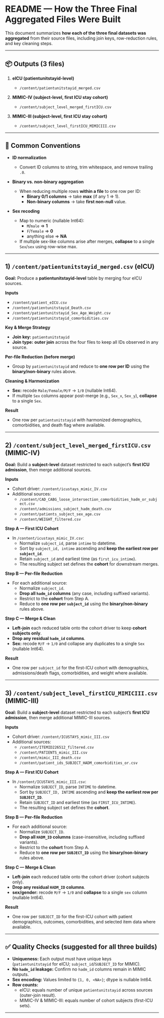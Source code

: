# README — How the Three Final Aggregated Files Were Built

This document summarizes **how each of the three final datasets was aggregated** from their source files, including join keys, row-reduction rules, and key cleaning steps.

---

## 📦 Outputs (3 files)

1) **eICU (patientunitstayid-level)**
   - `/content/patientunitstayid_merged.csv`

2) **MIMIC-IV (subject-level, first ICU stay cohort)**
   - `/content/subject_level_merged_firstICU.csv`

3) **MIMIC-III (subject-level, first ICU stay cohort)**
   - `/content/subject_level_firstICU_MIMICIII.csv`

---

## 🧩 Common Conventions

- **ID normalization**
  - Convert ID columns to string, trim whitespace, and remove trailing `.0`.

- **Binary vs. non-binary aggregation**
  - When reducing multiple rows **within a file** to one row per ID:
    - **Binary 0/1 columns** → take **max** (if any 1 ⇒ 1).
    - **Non-binary columns** → take **first non-null** value.

- **Sex recoding**
  - Map to numeric (nullable Int64):
    - `M`/`male` ⇒ **1**
    - `F`/`female` ⇒ **0**
    - anything else ⇒ **NA**
  - If multiple sex-like columns arise after merges, **collapse** to a single `Sex`/`sex` using row-wise max.

---

## 1) `/content/patientunitstayid_merged.csv` (eICU)

**Goal:** Produce a **patientunitstayid-level** table by merging four eICU sources.

**Inputs**
- `/content/patient_eICU.csv`
- `/content/patientunitstayid_Death.csv`
- `/content/patientunitstayid_Sex_Age_Weight.csv`
- `/content/patientunitstayid_comorbidities.csv`

**Key & Merge Strategy**
- **Join key:** `patientunitstayid`
- **Join type:** **outer join** across the four files to keep all IDs observed in any source.

**Per-file Reduction (before merge)**
- Group by `patientunitstayid` and reduce to **one row per ID** using the **binary/non-binary** rules above.

**Cleaning & Harmonization**
- **Sex:** recode `Male/Female/M/F` → `1/0` (nullable Int64).
- If multiple `Sex` columns appear post-merge (e.g., `Sex_x`, `Sex_y`), **collapse** to a single `Sex`.

**Result**
- One row per `patientunitstayid` with harmonized demographics, comorbidities, and death flag where available.

---

## 2) `/content/subject_level_merged_firstICU.csv` (MIMIC-IV)

**Goal:** Build a **subject-level** dataset restricted to each subject’s **first ICU admission**, then merge additional sources.

**Inputs**
- Cohort driver: `/content/icustays_mimic_IV.csv`
- Additional sources:
  - `/content/CAD_CABG_loose_intersection_comorbidities_hadm_or_subject.csv`
  - `/content/admissions_subject_hadm_death.csv`
  - `/content/patients_subject_sex_age.csv`
  - `/content/WEIGHT_filtered.csv`

**Step A — First ICU Cohort**
- In `/content/icustays_mimic_IV.csv`:
  - Normalize `subject_id`, parse `intime` to datetime.
  - Sort by `subject_id, intime` ascending and **keep the earliest row per `subject_id`**.
  - Retain `subject_id` and earliest time (as `first_icu_intime`).
  - The resulting subject set defines the **cohort** for downstream merges.

**Step B — Per-file Reduction**
- For each additional source:
  - Normalize `subject_id`.
  - **Drop all `hadm_id` columns** (any case, including suffixed variants).
  - Restrict to the **cohort** from Step A.
  - Reduce to **one row per `subject_id`** using the **binary/non-binary** rules above.

**Step C — Merge & Clean**
- **Left-join** each reduced table onto the cohort driver to keep **cohort subjects only**.
- **Drop any residual `hadm_id` columns**.
- **Sex:** recode `M/F` → `1/0` and collapse any duplicates to a single `Sex` (nullable Int64).

**Result**
- One row per `subject_id` for the first-ICU cohort with demographics, admissions/death flags, comorbidities, and weight where available.

---

## 3) `/content/subject_level_firstICU_MIMICIII.csv` (MIMIC-III)

**Goal:** Build a **subject-level** dataset restricted to each subject’s **first ICU admission**, then merge additional MIMIC-III sources.

**Inputs**
- Cohort driver: `/content/ICUSTAYS_mimic_III.csv`
- Additional sources:
  - `/content/ITEMID226512_filtered.csv`
  - `/content/PATIENTS_mimic_III.csv`
  - `/content/mimic_III_death.csv`
  - `/content/patient_ids_SUBJECT_HADM_comorbidities_or.csv`

**Step A — First ICU Cohort**
- In `/content/ICUSTAYS_mimic_III.csv`:
  - Normalize `SUBJECT_ID`, parse `INTIME` to datetime.
  - Sort by `SUBJECT_ID, INTIME` ascending and **keep the earliest row per `SUBJECT_ID`**.
  - Retain `SUBJECT_ID` and earliest time (as `FIRST_ICU_INTIME`).
  - The resulting subject set defines the **cohort**.

**Step B — Per-file Reduction**
- For each additional source:
  - Normalize `SUBJECT_ID`.
  - **Drop all `HADM_ID` columns** (case-insensitive, including suffixed variants).
  - Restrict to the **cohort** from Step A.
  - Reduce to **one row per `SUBJECT_ID`** using the **binary/non-binary** rules above.

**Step C — Merge & Clean**
- **Left-join** each reduced table onto the cohort driver (cohort subjects only).
- **Drop any residual `HADM_ID` columns**.
- **sex/gender:** recode `M/F` → `1/0` and **collapse** to a single `sex` column (nullable Int64).

**Result**
- One row per `SUBJECT_ID` for the first-ICU cohort with patient demographics, outcomes, comorbidities, and selected item data where available.

---

## ✅ Quality Checks (suggested for all three builds)

- **Uniqueness:** Each output must have unique keys  
  (`patientunitstayid` for eICU; `subject_id`/`SUBJECT_ID` for MIMIC).
- **No `hadm_id` leakage:** Confirm no `hadm_id` columns remain in MIMIC outputs.
- **Sex encoding:** Values limited to `{1, 0, <NA>}`; dtype is nullable Int64.
- **Row counts:**  
  - eICU: equals number of unique `patientunitstayid` across sources (outer-join result).  
  - MIMIC-IV & MIMIC-III: equals number of cohort subjects (first-ICU sets).

---
